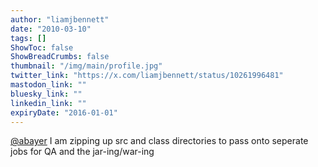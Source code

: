 ```yaml
---
author: "liamjbennett"
date: "2010-03-10"
tags: []
ShowToc: false
ShowBreadCrumbs: false
thumbnail: "/img/main/profile.jpg"
twitter_link: "https://x.com/liamjbennett/status/10261996481"
mastodon_link: ""
bluesky_link: ""
linkedin_link: ""
expiryDate: "2016-01-01"
---
```


[@abayer](https://x.com/abayer) I am zipping up src and class directories to pass onto seperate jobs for QA and the jar-ing/war-ing

